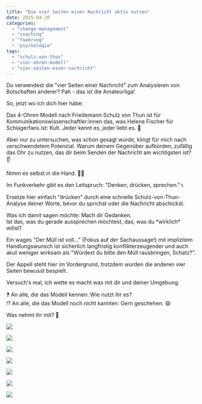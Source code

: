 ```yaml
---
title: "Die vier Seiten einer Nachricht aktiv nutzen"
date: 2025-04-20
categories: 
  - "change-management"
  - "coaching"
  - "fuehrung"
  - "psychologie"
tags: 
  - "schulz-von-thun"
  - "vier-ohren-modell"
  - "vier-seiten-einer-nachricht"
---
```


Du verwendest die "vier Seiten einer Nachricht" zum Analysieren von Botschaften anderer? Pah - das ist die Amateurliga!  
  
So, jetzt wo ich dich hier habe:  
  
Das 4-Ohren Modell nach Friedemann Schulz von Thun ist für Kommunikationswissenschaftler:innen das, was Helene Fischer für Schlagerfans ist: Kult. Jeder kennt es, jeder liebt es. 🎤  
  
Aber nur zu untersuchen, was schon gesagt wurde, klingt für mich nach verschwendetem Potenzial. Warum deinem Gegenüber aufbürden, zufällig das Ohr zu nutzen, das dir beim Senden der Nachricht am wichtigsten ist? 👂  
  
Nimm es selbst in die Hand. 💁‍♂️  
  
Im Funkverkehr gibt es den Leitspruch: "Denken, drücken, sprechen." 📞  
  
Ersetze hier einfach "drücken" durch eine schnelle Schulz-von-Thun-Analyse deiner Worte, bevor du sprichst oder die Nachricht abschickst.  
  
Was ich damit sagen möchte: Mach dir Gedanken.  
Ist das, was du gerade aussprechen möchtest, das, was du \*wirklich\* willst?  
  
Ein wages "Der Müll ist voll..." (Fokus auf der Sachaussage!) mit implizitem Handlungswunsch ist sicherlich langfristig konflikterzeugender und auch akut weniger wirksam als "Würdest du bitte den Müll rausbringen, Schatz?".  
  
Der Appell steht hier im Vordergrund, trotzdem wurden die anderen vier Seiten bewusst bespielt.  
  
  
Versuch's mal, ich wette es macht was mit dir und deiner Umgebung.  
  
❓ An alle, die das Modell kennen: Wie nutzt ihr es?  
⁉️ An alle, die das Modell noch nicht kannten: Gern geschehen. 😄  
  
Was nehmt ihr mit? 🧠

![](images/image-6.png)

![](images/image-7.png)

![](images/image-8.png)

![](images/image-9.png)

![](images/image-10.png)

![](images/image-11.png)

![](images/image-12.png)
